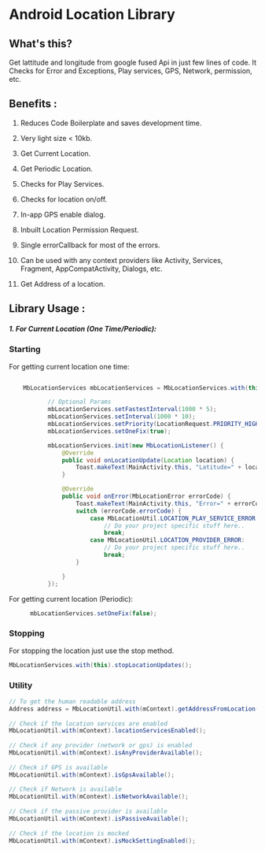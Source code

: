 Android Location Library
====

What's this?
----
Get lattitude and longitude from google fused Api in just few lines of code. It Checks for Error and Exceptions, Play services, GPS, Network, permission, etc. 


Benefits :
----

1. Reduces Code Boilerplate and saves development time.

2. Very light size < 10kb.

3. Get Current Location.

4. Get Periodic Location.

5. Checks for Play Services.

6. Checks for location on/off.

7. In-app GPS enable dialog.

8. Inbuilt Location Permission Request.

9. Single errorCallback for most of the errors.

10. Can be used with any context providers like Activity, Services, Fragment, AppCompatActivity, Dialogs, etc.

11. Get Address of a location.

Library Usage :
----
##### 1. For Current Location (One Time/Periodic):

### Starting

For getting current location one time:

````java

    MbLocationServices mbLocationServices = MbLocationServices.with(this);

           // Optional Params
           mbLocationServices.setFastestInterval(1000 * 5);
           mbLocationServices.setInterval(1000 * 10);
           mbLocationServices.setPriority(LocationRequest.PRIORITY_HIGH_ACCURACY);
           mbLocationServices.setOneFix(true);

           mbLocationServices.init(new MbLocationListener() {
               @Override
               public void onLocationUpdate(Location location) {
                   Toast.makeText(MainActivity.this, "Latitude=" + location.getLatitude() + ", Longitude=" + location.getLongitude(), Toast.LENGTH_LONG).show();
               }

               @Override
               public void onError(MbLocationError errorCode) {
                   Toast.makeText(MainActivity.this, "Error=" + errorCode.message, Toast.LENGTH_LONG).show();
                   switch (errorCode.errorCode) {
                       case MbLocationUtil.LOCATION_PLAY_SERVICE_ERROR:
                           // Do your project specific stuff here..
                           break;
                       case MbLocationUtil.LOCATION_PROVIDER_ERROR:
                           // Do your project specific stuff here..
                           break;
                   }

               }
           });
````

For getting current location (Periodic):

````java
      mbLocationServices.setOneFix(false);
````

### Stopping

For stopping the location just use the stop method.

````java
MbLocationServices.with(this).stopLocationUpdates();
````
 ### Utility     
                
````java      
// To get the human readable address
Address address = MbLocationUtil.with(mContext).getAddressFromLocation(location.getLatitude(), location.getLongitude());
        
// Check if the location services are enabled
MbLocationUtil.with(mContext).locationServicesEnabled();
        
// Check if any provider (network or gps) is enabled
MbLocationUtil.with(mContext).isAnyProviderAvailable();
        
// Check if GPS is available
MbLocationUtil.with(mContext).isGpsAvailable();
        
// Check if Network is available
MbLocationUtil.with(mContext).isNetworkAvailable();
        
// Check if the passive provider is available
MbLocationUtil.with(mContext).isPassiveAvailable();
        
// Check if the location is mocked
MbLocationUtil.with(mContext).isMockSettingEnabled();
````

